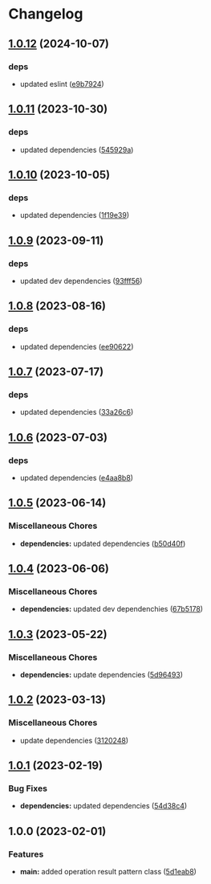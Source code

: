 # Changelog

## [1.0.12](https://github.com/Sefrancois/result/compare/v1.0.11...v1.0.12) (2024-10-07)


### deps

* updated eslint ([e9b7924](https://github.com/Sefrancois/result/commit/e9b79243d3c230557dfb900825c9bd9afced8d65))

## [1.0.11](https://github.com/Sefrancois/result/compare/v1.0.10...v1.0.11) (2023-10-30)


### deps

* updated dependencies ([545929a](https://github.com/Sefrancois/result/commit/545929a6ff8d3c83f0deb6d594b999ede60911c7))

## [1.0.10](https://github.com/Sefrancois/result/compare/v1.0.9...v1.0.10) (2023-10-05)


### deps

* updated dependencies ([1f19e39](https://github.com/Sefrancois/result/commit/1f19e39104ef7cd951f8c3c7cabba78f31c1aa9a))

## [1.0.9](https://github.com/Sefrancois/result/compare/v1.0.8...v1.0.9) (2023-09-11)


### deps

* updated dev dependencies ([93fff56](https://github.com/Sefrancois/result/commit/93fff565a14fb12cb05f3663c095cef3f4a79cef))

## [1.0.8](https://github.com/Sefrancois/result/compare/v1.0.7...v1.0.8) (2023-08-16)


### deps

* updated dependencies ([ee90622](https://github.com/Sefrancois/result/commit/ee90622911826ff73ddd2bb394391606d0050db1))

## [1.0.7](https://github.com/Sefrancois/result/compare/v1.0.6...v1.0.7) (2023-07-17)


### deps

* updated dependencies ([33a26c6](https://github.com/Sefrancois/result/commit/33a26c61f9c443fadf06737b7217e43ee0412640))

## [1.0.6](https://github.com/Sefrancois/result/compare/v1.0.5...v1.0.6) (2023-07-03)


### deps

* updated dependencies ([e4aa8b8](https://github.com/Sefrancois/result/commit/e4aa8b8a307e03e9f09bce4dc685303a481b93df))

## [1.0.5](https://github.com/Sefrancois/result/compare/v1.0.4...v1.0.5) (2023-06-14)


### Miscellaneous Chores

* **dependencies:** updated dependencies ([b50d40f](https://github.com/Sefrancois/result/commit/b50d40fe772a77d0d00c9627d3ce03201ecb7fe0))

## [1.0.4](https://github.com/Sefrancois/result/compare/v1.0.3...v1.0.4) (2023-06-06)


### Miscellaneous Chores

* **dependencies:** updated dev dependenchies ([67b5178](https://github.com/Sefrancois/result/commit/67b5178b1e641f60383c621251cecaaa726e2548))

## [1.0.3](https://github.com/Sefrancois/result/compare/v1.0.2...v1.0.3) (2023-05-22)


### Miscellaneous Chores

* **dependencies:** update dependencies ([5d96493](https://github.com/Sefrancois/result/commit/5d96493cb720c06fa7ab4ada94adde0e542fc8ec))

## [1.0.2](https://github.com/Sefrancois/result/compare/v1.0.1...v1.0.2) (2023-03-13)


### Miscellaneous Chores

* update dependencies ([3120248](https://github.com/Sefrancois/result/commit/3120248266fa10667a87f7cca8dac9792da3032c))

## [1.0.1](https://github.com/Sefrancois/result/compare/v1.0.0...v1.0.1) (2023-02-19)


### Bug Fixes

* **dependencies:** updated dependencies ([54d38c4](https://github.com/Sefrancois/result/commit/54d38c40098d7cacd0f08c940d82f8b57131c56c))

## 1.0.0 (2023-02-01)


### Features

* **main:** added operation result pattern class ([5d1eab8](https://github.com/Sefrancois/result/commit/5d1eab88b1231343491e688062c15b5f00b0ae42))
